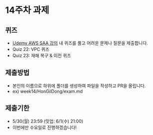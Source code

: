 # 14주차 과제
## 퀴즈
- [Udemy AWS SAA 강의](https://www.udemy.com/course/best-aws-certified-solutions-architect-associate/) 내 퀴즈를 풀고 어려운 문제나 질문을 제출합니다.
- Quiz 22: VPC 퀴즈
- Quiz 23: 재해 복구 & 이전 퀴즈

## 제출방법
- 본인의 이름으로 하위에 폴더를 생성하여 파일을 작성하고 PR을 올립니다.
- ex) week14/HonGilDong/exam.md

## 제출기한
- 5/30(월) 23:59 (밋업: 6/1(수) 21:00)
- 이번에만 수요일로 진행하겠습니다!